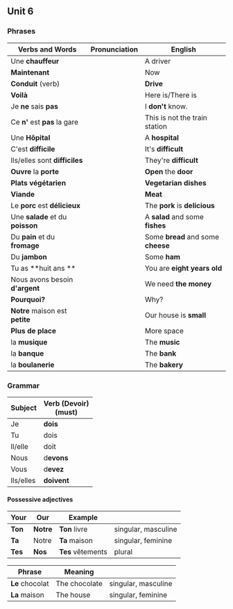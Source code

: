 ## Unit 6

### Phrases

| Verbs and Words                  | Pronunciation | English                            |
| -------------------------------- | ------------- | ---------------------------------- |
| Une **chauffeur**                |               | A driver                           |
| **Maintenant**                   |               | Now                                |
| **Conduit** (verb)               |               | **Drive**                          |
| **Voilà**                        |               | Here is/There is                   |
| Je **ne** sais **pas**           |               | I **don't** know.                  |
| Ce **n'** est **pas** la gare    |               | This is not the train station      |
| Une **Hôpital**                  |               | A **hospital**                     |
| C'est **difficile**              |               | It's **difficult**                 |
| Ils/elles sont **difficiles**    |               | They're **difficult**              |
| **Ouvre** la **porte**           |               | **Open** the **door**              |
| **Plats végétarien**             |               | **Vegetarian dishes**              |
| **Viande**                       |               | **Meat**                           |
| Le **porc** est **délicieux**    |               | The **pork** is **delicious**      |
| Une **salade** et du **poisson** |               | A **salad** and some **fishes**    |
| Du **pain** et du **fromage**    |               | Some **bread** and some **cheese** |
| Du **jambon**                    |               | Some **ham**                       |
| Tu as **huit ans **              |               | You are **eight years old**        |
| Nous avons besoin **d'argent**   |               | We need **the money**              |
| **Pourquoi?**                    |               | Why?                               |
| **Notre** maison est **petite**  |               | Our house is **small**             |
| **Plus de place**                |               | More space                         |
| la **musique**                   |               | The **music**                      |
| la **banque**                    |               | The **bank**                       |
| la **boulanerie**                |               | The **bakery**                     |

### Grammar

| Subject   | Verb **(Devoir)** </br> (must) |
| --------- | ------------------------------ |
| Je        | **dois**                       |
| Tu        | dois                           |
| Il/elle   | doit                           |
| Nous      | d**evons**                     |
| Vous      | d**evez**                      |
| Ils/elles | **doivent**                    |

#### Possessive adjectives

| Your    | Our       | Example       |                     |
| ------- | --------- | ------------- | ------------------- |
| **Ton** | **Notre** | **Ton** livre     | singular, masculine |
| **Ta**  | Notre     | **Ta** maison     | singular, feminine  |
| **Tes** | **Nos**   | **Tes** vêtements | plural              |

| Phrase          | Meaning          |                     |
| --------------- | --------------- | ------------------- |
| **Le** chocolat     | The chocolate   | singular, masculine |
| **La**  maison      | The house       | singular, feminine  |
